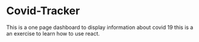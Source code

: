 # Covid-Tracker
This is a one page dashboard to display information about covid 19 this is a an exercise to learn how to use react.
